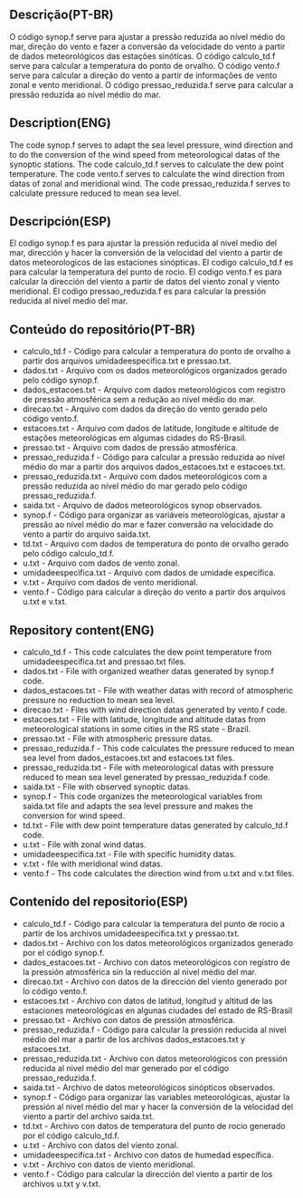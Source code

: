 ## Descrição(PT-BR)
O código synop.f serve para ajustar a pressão reduzida ao nível médio do mar, direção do vento e fazer a conversão da velocidade do vento a partir de dados meteorológicos das estações sinóticas. O código calculo_td.f serve para calcular a temperatura do ponto de orvalho. O código vento.f serve para calcular a direção do vento a partir de informações de vento zonal e vento meridional. O código pressao_reduzida.f serve para calcular a pressão reduzida ao nível médio do mar.
## Description(ENG)
The code synop.f serves to adapt the sea level pressure, wind direction and to do the conversion of the wind speed from meteorological datas of the synoptic stations. The code calculo_td.f serves to calculate the dew point temperature. The code vento.f serves to calculate the wind direction from datas of zonal and meridional wind. The code pressao_reduzida.f serves to calculate pressure reduced to mean sea level.
## Descripción(ESP)
El codigo synop.f es para ajustar la pressión reducida al nivel medio del mar, dirección y hacer la conversión de la velocidad del viento a partir de datos meteorologicos de las estaciones sinópticas. El codigo calculo_td.f es para calcular la temperatura del punto de rocio. El codigo vento.f es para calcular la dirección del viento a partir de datos del viento zonal y viento meridional. El codigo pressao_reduzida.f es para calcular la pressión reducida al nivel medio del mar. 

## Conteúdo do repositório(PT-BR)
+ calculo_td.f - Código para calcular a temperatura do ponto de orvalho a partir dos arquivos umidadeespecifica.txt e pressao.txt.
+ dados.txt - Arquivo com os dados meteorológicos organizados gerado pelo código synop.f.
+ dados_estacoes.txt - Arquivo com dados meteorológicos com registro de pressão atmosférica sem a redução ao nível médio do mar.
+ direcao.txt - Arquivo com dados da direção do vento gerado pelo código vento.f.
+ estacoes.txt - Arquivo com dados de latitude, longitude e altitude de estações meteorológicas em algumas cidades do RS-Brasil.
+ pressao.txt - Arquivo com dados de pressão atmosférica.
+ pressao_reduzida.f - Código para calcular a pressão reduzida ao nível médio do mar a partir dos arquivos dados_estacoes.txt e estacoes.txt.
+ pressao_reduzida.txt - Arquivo com dados meteorológicos com a pressão reduzida ao nível médio do mar gerado pelo código pressao_reduzida.f.
+ saida.txt - Arquivo de dados meteorológicos synop observados.
+ synop.f - Código para organizar as variáveis meteorológicas, ajustar a pressão ao nível médio do mar e fazer conversão na velocidade do vento a partir do arquivo saida.txt.
+ td.txt - Arquivo com dados de temperatura do ponto de orvalho gerado pelo código calculo_td.f.
+ u.txt - Arquivo com dados de vento zonal.
+ umidadeespecifica.txt - Arquivo com dados de umidade específica.
+ v.txt - Arquivo com dados de vento meridional.
+ vento.f - Código para calcular a direção do vento a partir dos arquivos u.txt e v.txt. 

## Repository content(ENG)
+ calculo_td.f - This code calculates the dew point temperature from umidadeespecifica.txt and pressao.txt files.
+ dados.txt - File with organized weather datas generated by synop.f code.
+ dados_estacoes.txt - File with weather datas with record of atmospheric pressure no reduction to mean sea level.
+ direcao.txt - Files with wind direction datas generated by vento.f code.  
+ estacoes.txt - File with latitude, longitude and altitude datas from meteorological stations in some cities in the RS state - Brazil.
+ pressao.txt - File with atmospheric pressure datas.
+ pressao_reduzida.f - This code calculates the pressure reduced to mean sea level from dados_estacoes.txt and estacoes.txt files.
+ pressao_reduzida.txt - File with meteorological datas with pressure reduced to mean sea level generated by pressao_reduzida.f code.
+ saida.txt - File with observed synoptic datas. 
+ synop.f - This code organizes the meteorological variables from saida.txt file and adapts the sea level pressure and makes the conversion for wind speed. 
+ td.txt - File with dew point temperature datas generated by calculo_td.f code.
+ u.txt - File with zonal wind datas.
+ umidadeespecifica.txt - File with specific humidity datas.
+ v.txt - file with meridional wind datas.
+ vento.f - Ths code calculates the direction wind from u.txt and v.txt files.

## Contenido del repositorio(ESP)
+ calculo_td.f - Código para calcular la temperatura del punto de rocio a partir de los archivos umidadeespecifica.txt y pressao.txt.
+ dados.txt - Archivo con los datos meteorológicos organizados generado por el código synop.f.
+ dados_estacoes.txt - Archivo con datos meteorológicos con registro de la pressión atmosférica sin la reducción al nivel médio del mar.
+ direcao.txt - Archivo con datos de la dirección del viento generado por lo código vento.f.
+ estacoes.txt - Archivo con datos de latitud, longitud y altitud de las estaciones meteorológicas en algunas ciudades del estado de RS-Brasil
+ pressao.txt - Archivo con datos de pressión atmosférica.
+ pressao_reduzida.f - Código para calcular la pressión reducida al nivel médio del mar a partir de los archivos dados_estacoes.txt y estacoes.txt.
+ pressao_reduzida.txt - Archivo con datos meteorológicos con pressión reducida al nivel médio del mar generado por el código pressao_reduzida.f.
+ saida.txt - Archivo de datos meteorológicos sinópticos observados.
+ synop.f - Código para organizar las variables meteorológicas, ajustar la pressión al nivel médio del mar y hacer la conversión de la velocidad del viento a partir del archivo saida.txt.
+ td.txt - Archivo con datos de temperatura del punto de rocio generado por el código calculo_td.f.
+ u.txt - Archivo con datos del viento zonal.
+ umidadeespecifica.txt - Archivo con datos de humedad específica.
+ v.txt - Archivo con datos de viento meridional.
+ vento.f - Código para calcular la dirección del viento a partir de los archivos u.txt y v.txt.
